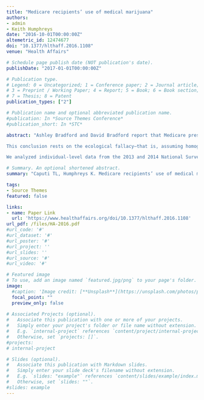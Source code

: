 ```yaml
---
title: "Medicare recipients’ use of medical marijuana"
authors:
- admin
- Keith Humphreys
date: "2016-10-01T00:00:00Z"
altemetric_id: 12474677
doi: "10.1377/hlthaff.2016.1108"
venue: "Health Affairs"

# Schedule page publish date (NOT publication's date). 
publishDate: "2017-01-01T00:00:00Z"

# Publication type.
# Legend: 0 = Uncategorized; 1 = Conference paper; 2 = Journal article;
# 3 = Preprint / Working Paper; 4 = Report; 5 = Book; 6 = Book section;
# 7 = Thesis; 8 = Patent 
publication_types: ["2"]

# Publication name and optional abbreviated publication name. 
#publication: In *Source Themes Conference*
#publication_short: In *STC*

abstract: "Ashley Bradford and David Bradford report that Medicare prescription drug spending declined substantially across a range of medications in states that legalized medical marijuana (Jul 2016). The authors conclude that “patients respond to medical marijuana legislation as if there are clinical benefits to the drug.”

This conclusion rests on the ecological fallacy—that is, assuming homogeneity in correlations across the individual and population levels of analysis. 1 The only compelling way to assess the impact of medical marijuana on individual Medicare recipients is to analyze individual-level data.

We analyzed individual-level data from the 2013 and 2014 National Survey on Drug Use and Health and found results that were incompatible with the conclusions presented by Bradford and Bradford. We found that fewer than 3 percent of Medicare recipients in states with medical marijuana laws use marijuana for medical purposes. If Bradford and Bradford’s conclusions were correct, this small percentage of Medicare recipients would have to be responsible for an extremely large reduction in the use of multiple prescription drug classes in states with medical marijuana laws."

# Summary. An optional shortened abstract.
summary: "Caputi TL, Humphreys K. Medicare recipients’ use of medical marijuana. Health Affairs. 2016 Oct 1;35(10):1936-."

tags:
- Source Themes
featured: false

links:
- name: Paper Link
  url: 'https://www.healthaffairs.org/doi/10.1377/hlthaff.2016.1108'
url_pdf: /files/HA-2016.pdf
#url_code: '#'
#url_dataset: '#'
#url_poster: '#'
#url_project: ''
#url_slides: ''
#url_source: '#'
#url_video: '#'

# Featured image
# To use, add an image named `featured.jpg/png` to your page's folder. 
image:
  #caption: 'Image credit: [**Unsplash**](https://unsplash.com/photos/pLCdAaMFLTE)'
  focal_point: ""
  preview_only: false
 
# Associated Projects (optional).
#   Associate this publication with one or more of your projects.
#   Simply enter your project's folder or file name without extension.
#   E.g. `internal-project` references `content/project/internal-project/index.md`.
#   Otherwise, set `projects: []`.
#projects:
# internal-project

# Slides (optional).
#   Associate this publication with Markdown slides.
#   Simply enter your slide deck's filename without extension.
#   E.g. `slides: "example"` references `content/slides/example/index.md`.
#   Otherwise, set `slides: ""`.
#slides: example
---
```

